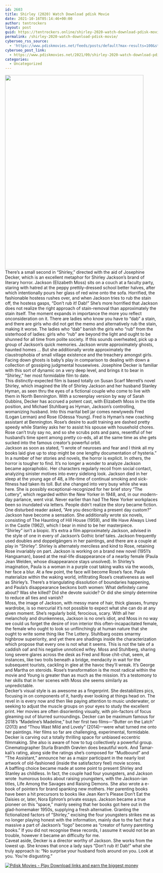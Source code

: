 ```yaml
---
id: 2603
title: Shirley (2020) Watch Download pdisk Movie
date: 2021-10-16T05:14:46+00:00
author: tentrockers
layout: post
guid: https://tentrockers.online/shirley-2020-watch-download-pdisk-movie/
permalink: /shirley-2020-watch-download-pdisk-movie/
cyberseo_rss_source:
  - 'https://www.pdiskmovies.net/feeds/posts/default?max-results=100&start-index=401'
cyberseo_post_link:
  - https://www.pdiskmovies.net/2021/09/shirley-2020-watch-download-pdisk-movie.html
categories:
  - Uncategorized
---
```

<div>
  <a href="https://1.bp.blogspot.com/-M78lZimIEzY/YULaNBW9fHI/AAAAAAAAAJY/PE6OTujj2VE46bucwr7yOqO_U4u8J2w7wCLcBGAsYHQ/s1122/tb.jpg" imageanchor="1"><img loading="lazy" border="0" data-original-height="1122" data-original-width="800" height="640" src="https://1.bp.blogspot.com/-M78lZimIEzY/YULaNBW9fHI/AAAAAAAAAJY/PE6OTujj2VE46bucwr7yOqO_U4u8J2w7wCLcBGAsYHQ/w456-h640/tb.jpg" width="456" /></a>
</div>



<div>
  <div>
    <span>There&#8217;s a small second in &#8220;Shirley,&#8221; directed with the aid of Josephine Decker, which is an excellent metaphor for Shirley Jackson&#8217;s brand of literary horror. Jackson (Elizabeth Moss) sits on a couch at a faculty party, staring with hatred at the peppy prettily-dressed school better halves, after which intentionally pours her glass of red wine onto the sofa. Horrified, the fashionable hostess rushes over, and when Jackson tries to rub the stain off, the hostess gasps, &#8220;Don&#8217;t rub it! Dab!&#8221; She&#8217;s more horrified that Jackson does not realize the right approach of stain-removal than approximately the stain itself. The moment expands in importance the more you reflect onconsideration on it. There are ladies who know you have to &#8220;dab&#8221; a stain, and there are girls who did not get the memo and alternatively rub the stain, making it worse. The ladies who &#8220;dab&#8221; banish the girls who &#8220;rub&#8221; from the sisterhood of ladies: girls who &#8220;rub&#8221; are beyond the light and ought to be shunned for all time from polite society. If this sounds overheated, pick up a group of Jackson&#8217;s quick memories. Jackson wrote approximately ghosts, haunted homes &#8230; But she additionally wrote approximately the claustrophobia of small village existence and the treachery amongst girls. Facing down ghosts is baby&#8217;s play in comparison to dealing with down a collection of gossiping judgmental housewives. Josephine Decker is familiar with this sort of dynamic on a very deep level, and brings it to bear in &#8220;Shirley,&#8221; her most formidable film to date.</span>
  </div>
  
  <div>
    <span>This distinctly-expected film is based totally on Susan Scarf Merrell&#8217;s novel Shirley, which imagined the life of Shirley Jackson and her husband Stanley Hyman, as seen thru the eyes of a fictional couple who come to live with them in North Bennington. With a screenplay version by way of Sarah Gubbins, Decker has accrued a potent cast, with Elizabeth Moss in the title position, and Michael Stuhlbarg as Hyman, Jackson&#8217;s controlling, womanizing husband. Into this marital bell jar comes newlyweds Fred (Logan Lerman) and Rose (Odessa Young). Fred is Hyman&#8217;s new coaching assistant at Bennington. Rose&#8217;s desire to audit training are dashed pretty speedy while Stanley asks her to assist his spouse with household chores. Rose can&#8217;t truly say no, and so she scrubs pots and pans, resentful of her husband&#8217;s time spent among pretty co-eds, all at the same time as she gets sucked into the famous creator&#8217;s powerful orbit.</span>
  </div>
  
  <div>
    <span>Jackson as soon as stated, “I wrote of neuroses and fear and I think all my books laid give up to stop might be one lengthy documentation of hysteria.” In a number of her stories and novels, the horror is explicit. In others, the horror is tougher to find. It&#8217;s no longer a wonder to analyze Jackson became agoraphobic. Her characters regularly recoil from social contact, analyzing sinister motives into every sidelong look. Jackson died in her sleep at the young age of 48, a life-time of continual smoking and sick-fitness had taken its toll. But she changed into very busy while she was here. She is possibly exceptional-recognized for her brief story &#8220;The Lottery&#8221;, which regarded within the New Yorker in 1948, and, in our modern-day parlance, went viral. Never earlier than had The New Yorker workplaces been so inundated via letters. People didn&#8217;t realize the story became fiction. One disturbed reader asked, “Are you describing a present day custom?” Jackson have become a sensation. She additionally wrote six novels, consisting of The Haunting of Hill House (1959), and We Have Always Lived in the Castle (1962), which I bear in mind to be her masterpiece.</span>
  </div>
  
  <div>
    <span>&#8220;Shirley&#8221; isn&#8217;t a biopic. It&#8217;s extra a film approximately Jackson, advised in the style of one in every of Jackson&#8217;s Gothic brief tales. Jackson frequently used doubles and doppelgängers in her paintings, and there are a couple at play in &#8220;Shirley&#8221;. Shirley is alternately merciless and kind to Rose, retaining Rose invariably on part. Jackson is working on a brand new novel (1951&#8217;s Hangsaman), based at the real-life disappearance of a nearby female (Paula Jean Welden, whose disappearance stays unsolved). In Shirley&#8217;s imagination, Paula is a woman in a purple coat taking walks via the woods, her face a blur. At a few point, the face will become Rose&#8217;s face. Paula materialize within the waking world, infiltrating Rose&#8217;s creativeness as well as Shirley&#8217;s. There&#8217;s a triangulating dissolution of boundaries happening, and Paula&#8217;s disappearance beckons both women: What definitely came about? Was she killed? Did she devote suicide? Or did she simply determine to reduce all ties and vanish?&nbsp;</span>
  </div>
  
  <div>
    <span>Moss, the image of Jackson, with messy mane of hair, thick glasses, frumpy wardrobe, is so mercurial it&#8217;s not possible to expect what she can do at any given moment. She&#8217;s regularly bold, ferocious, scary. With all her melancholy and drunkenness, Jackson is no one&#8217;s idiot, and Moss in no way we could us forget the desire of iron interior this often-incapacitated female, the female who ought to look so unflinchingly at human nature that she ought to write some thing like The Lottery. Stuhlbarg oozes smarmy highbrow superiority, and yet there are shadings inside the characterization which propose that every one is not what it seems. This is not the tale of a caddish oaf and his negative unnoticed wifey. Moss and Stuhlberg, sharing long severe glares across the desk as Fred and Rose chit-chat, seem, at instances, like two trolls beneath a bridge, mendacity in wait for the subsequent tourists, cackling in glee at the havoc they&#8217;ll wreak. It&#8217;s George and Martha on steroids. Rose&#8217;s transformation is the most radical within the movie and Young is greater than as much as the mission. It&#8217;s a testomony to her skills that in her scenes with Moss she seems similarly as unpredictable.&nbsp;</span>
  </div>
  
  <div>
    <span>Decker&#8217;s visual style is as awesome as a fingerprint. She destabilizes pics, focusing in on components of it, hardly ever looking at things head on. The revel in is every now and then like paying attention to music underwater, or seeking to adjust the muscle groups on your eyes to study the excellent print. Her movies are often disorienting visually, with pin-factors of focus gleaming out of blurred surroundings. Decker can be maximum famous for 2018&#8217;s &#8220;Madeline&#8217;s Madeline,&#8221; but her first two films—&#8221;Butter on the Latch&#8221; (2013) and &#8220;Thou Wast Mild and Lovely&#8221; (2014)—were what turned me onto her paintings. Her films so far are challenging, experimental, formidable. Decker is carving out a totally thrilling space for unbiased eccentric filmmaking. She also is aware of how to tug collectively a powerful group. Cinematographer Sturla Brandth Grøvlen does beautiful work. And Tamar-kali&#8217;s rating, along side the ratings she&#8217;s composed for &#8220;Mudbound&#8221; and &#8220;The Assistant,&#8221; announce her as a major participant in the nearly lost artwork of old-fashioned (inside the satisfactory feel) movie scores.&nbsp;</span>
  </div>
  
  <div>
    <span>A baffling choice became made at some point to present Shirley and Stanley as childless. In fact, the couple had four youngsters, and Jackson wrote&nbsp; humorous books about raising youngsters, with the Jackson-ian titles, Life Among the Savages and Raising Demons. She also wrote a e-book of pointers for brand spanking new mothers. Her parenting books have been a hit precursors to books like Jean Kerr&#8217;s Please Don&#8217;t Eat the Daisies or, later, Nora Ephron&#8217;s private essays. Jackson became a true pioneer on this &#8220;space,&#8221; mainly seeing that her books got here out in the glad-homemaker 1950s, supplying a fresh alternative. Granting the fictionalized factors of &#8220;Shirley,&#8221; excising the four youngsters strikes me as no longer playing honest with the information, mainly due to the fact that a massive a part of Jackson&#8217;s &#8220;logo&#8221; become as &#8220;creator of funny parenting books.&#8221; If you did not recognise these records, I assume it would not be an trouble, however it became an difficulty for me.&nbsp;</span>
  </div>
  
  <div>
    <span>Caveat aside, Decker is a director worthy of Jackson. She works from the lowest up. She knows that once a lady says &#8220;Don&#8217;t rub it! Dab!&#8221; what she truly approach is: &#8220;No surprise your husband fools around on you. Look at you. You&#8217;re disgusting.”</span>
  </div>
</div>

[![](https://1.bp.blogspot.com/-KJZYdQTn3nw/YS8VdIdXMyI/AAAAAAAAaw4/BR8dsGkpxw0T8C_4G4ALfMA7cP79KN3kwCLcBGAsYHQ/w400-h58/play_download_buttuons-removebg-preview.png "Pdisk Movies - Play Download links and earn the biggest money")](https://kofilink.com/1/bnYybDRsMDAwamN4?dn=1)